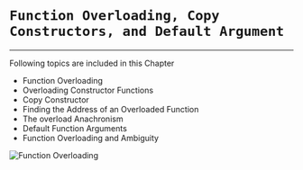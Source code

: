 # **`Function Overloading, Copy Constructors, and Default Argument`**
---
Following topics are included in this Chapter

* Function Overloading
* Overloading Constructor Functions
* Copy Constructor
* Finding the Address of an Overloaded Function
* The overload Anachronism
* Default Function Arguments
* Function Overloading and Ambiguity

<!-- Logo -->
![Function Overloading](Link)
